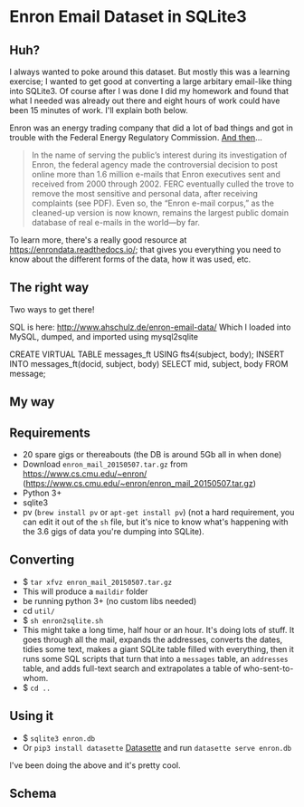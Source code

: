 
# Enron Email Dataset in SQLite3

## Huh?
 
I always wanted to poke around this dataset. But mostly this was a learning exercise; I wanted to get good at converting a large arbitary email-like thing into SQLite3. Of course after I was done I did my homework and found that what I needed was already out there and eight hours of work could have been 15 minutes of work. I'll explain both below.

Enron was an energy trading company that did a lot of bad things and got in trouble with the Federal Energy Regulatory Commission. [And then](https://www.technologyreview.com/s/515801/the-immortal-life-of-the-enron-e-mails/)...

> In the name of serving the public’s interest during its investigation of Enron, the federal agency made the controversial decision to post online more than 1.6 million e-mails that Enron executives sent and received from 2000 through 2002. FERC eventually culled the trove to remove the most sensitive and personal data, after receiving complaints (see PDF). Even so, the “Enron e-mail corpus,” as the cleaned-up version is now known, remains the largest public domain database of real e-mails in the world—by far.

To learn more, there's a really good resource at https://enrondata.readthedocs.io/; that gives you everything you need to know about the different forms of the data, how it was used, etc.

## The right way
Two ways to get there!

SQL is here: http://www.ahschulz.de/enron-email-data/
Which I loaded into MySQL, dumped, and imported using mysql2sqlite


CREATE VIRTUAL TABLE messages_ft USING fts4(subject, body);
INSERT INTO messages_ft(docid, subject, body) SELECT mid, subject, body FROM message;


## My way

## Requirements
- 20 spare gigs or thereabouts (the DB is around 5Gb all in when done)
- Download `enron_mail_20150507.tar.gz` from https://www.cs.cmu.edu/~enron/ (https://www.cs.cmu.edu/~enron/enron_mail_20150507.tar.gz)
- Python 3+
- sqlite3
- pv (`brew install pv` or `apt-get install pv`) (not a hard requirement, you can edit it out of the `sh` file, but it's nice to know what's happening with the 3.6 gigs of data you're dumping into SQLite).

## Converting
- $ `tar xfvz enron_mail_20150507.tar.gz`
- This will produce a `maildir` folder
- be running python 3+ (no custom libs needed)
- cd `util/`
- $ `sh enron2sqlite.sh`
- This might take a long time, half hour or an hour. It's doing lots of stuff. It goes through all the mail, expands the addresses, converts the dates, tidies some text, makes a giant SQLite table filled with everything, then it runs some SQL scripts that turn that into a `messages` table, an `addresses` table, and adds full-text search and extrapolates a table of who-sent-to-whom.
- $ `cd ..`

## Using it
- $ `sqlite3 enron.db`
- Or `pip3 install datasette` [Datasette](https://github.com/simonw/datasette) and run `datasette serve enron.db`

I've been doing the above and it's pretty cool.

## Schema

```

```
